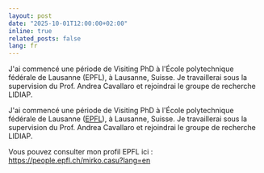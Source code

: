 ```yaml
---
layout: post
date: "2025-10-01T12:00:00+02:00"
inline: true
related_posts: false
lang: fr
---
```


J'ai commencé une période de Visiting PhD à l'École polytechnique fédérale de Lausanne (EPFL), à Lausanne, Suisse. Je travaillerai sous la supervision du Prof. Andrea Cavallaro et rejoindrai le groupe de recherche LIDIAP.

J'ai commencé une période de Visiting PhD à l'École polytechnique fédérale de Lausanne ([EPFL](https://people.epfl.ch/mirko.casu?lang=en)), à Lausanne, Suisse. Je travaillerai sous la supervision du Prof. Andrea Cavallaro et rejoindrai le groupe de recherche LIDIAP.

Vous pouvez consulter mon profil EPFL ici : https://people.epfl.ch/mirko.casu?lang=en
